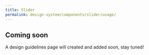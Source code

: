 ```yaml
---
title: Slider
permalink: design-system/components/slider/usage/
---
```


## Coming soon

A design guidelines page will created and added soon, stay tuned!
